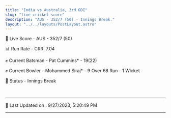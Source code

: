 ```yaml
---
title: "India vs Australia, 3rd ODI"
slug: "live-cricket-score"
description: "AUS - 352/7 (50) - Innings Break."
layout: "../../layouts/PostLayout.astro"
---
```


🔴 Live Score - AUS - 352/7 (50)  

📊 Run Rate - CRR: 7.04  

✊ Current Batsman - Pat Cummins* - 19(22)  

✊ Current Bowler - Mohammed Siraj* - 9 Over 68 Run - 1 Wicket  

📑 Status - Innings Break

<br />

***

📝 Last Updated on : 9/27/2023, 5:20:49 PM

***

